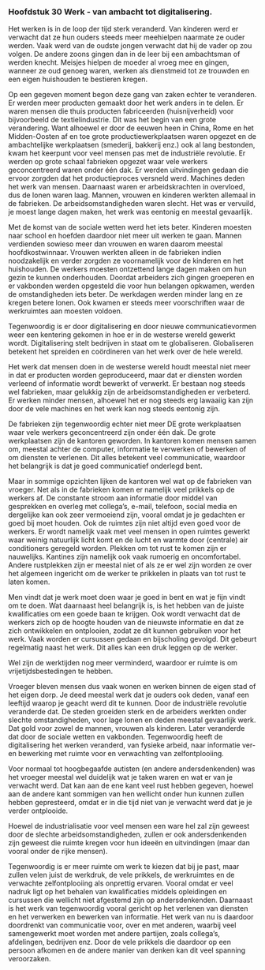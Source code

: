 ### <span id="calibre_link-48" class="calibre1"></span>Hoofdstuk 30 Werk <span class="calibre1">-</span> van ambacht tot digitalisering. <span id="calibre_link-202" class="calibre1"></span>

Het werken is in de loop der tijd sterk veranderd. Van kinderen werd er verwacht dat ze hun ouders steeds meer meehielpen naarmate ze ouder werden. Vaak werd van de oudste jongen verwacht dat hij de vader op zou volgen. De andere zoons gingen dan in de leer bij een ambachtsman of werden knecht. Meisjes hielpen de moeder al vroeg mee en gingen, wanneer ze oud genoeg waren, werken als dienstmeid tot ze trouwden en een eigen huishouden te bestieren kregen.

Op een gegeven moment begon deze gang van zaken echter te veranderen. Er werden meer producten gemaakt door het werk anders in te delen. Er waren mensen die thuis producten fabriceerden (huisnijverheid) voor bijvoorbeeld de textielindustrie. Dit was het begin van een grote verandering. Want alhoewel er door de eeuwen heen in China, Rome en het Midden-Oosten af en toe grote productiewerkplaatsen waren opgezet en de ambachtelijke werkplaatsen (smederij, bakkerij enz.) ook al lang bestonden, kwam het keerpunt voor veel mensen pas met de industriële revolutie. Er werden op grote schaal fabrieken opgezet waar vele werkers geconcentreerd waren onder <span class="s-t10">éé</span>n dak. Er werden uitvindingen gedaan die ervoor zorgden dat het productieproces versneld werd. Machines deden het werk van mensen. Daarnaast waren er arbeidskrachten in overvloed, dus de lonen waren laag. Mannen, vrouwen en kinderen werkten allemaal in de fabrieken. De arbeidsomstandigheden waren slecht. Het was er vervuild, je moest lange dagen maken, het werk was eentonig en meestal gevaarlijk.

Met de komst van de sociale wetten werd het iets beter. Kinderen moesten naar school en hoefden daardoor niet meer uit werken te gaan. Mannen verdienden sowieso meer dan vrouwen en waren daarom meestal hoofdkostwinnaar. Vrouwen werkten alleen in de fabrieken indien noodzakelijk en verder zorgden ze voornamelijk voor de kinderen en het huishouden. De werkers moesten ontzettend lange dagen maken om hun gezin te kunnen onderhouden. Doordat arbeiders zich gingen groeperen en er vakbonden werden opgesteld die voor hun belangen opkwamen, werden de omstandigheden iets beter. De werkdagen werden minder lang en ze kregen betere lonen. Ook kwamen er steeds meer voorschriften waar de werkruimtes aan moesten voldoen.

Tegenwoordig is er door digitalisering en door nieuwe communicatievormen weer een kentering gekomen in hoe er in de westerse wereld gewerkt wordt. Digitalisering stelt bedrijven in staat om te globaliseren. Globaliseren betekent het spreiden en coördineren van het werk over de hele wereld.

Het werk dat mensen doen in de westerse wereld houdt meestal niet meer in dat er producten worden geproduceerd, maar dat er diensten worden verleend of informatie wordt bewerkt of verwerkt. Er bestaan nog steeds wel fabrieken, maar gelukkig zijn de arbeidsomstandigheden er verbeterd. Er werken minder mensen, alhoewel het er nog steeds erg lawaaiig kan zijn door de vele machines en het werk kan nog steeds eentonig zijn.

De fabrieken zijn tegenwoordig echter niet meer DE grote werkplaatsen waar vele werkers geconcentreerd zijn onder <span class="s-t10">éé</span>n dak. De grote werkplaatsen zijn de kantoren geworden. In kantoren komen mensen samen om, meestal achter de computer, informatie te verwerken of bewerken of om diensten te verlenen. Dit alles betekent veel communicatie, waardoor het belangrijk is dat je goed communicatief onderlegd bent.

Maar in sommige opzichten lijken de kantoren wel wat op de fabrieken van vroeger. Net als in de fabrieken komen er namelijk veel prikkels op de werkers af. De constante stroom aan informatie door middel van gesprekken en overleg met collega’s, e-mail, telefoon, social media en dergelijke kan ook zeer vermoeiend zijn, vooral omdat je je gedachten er goed bij moet houden. Ook de ruimtes zijn niet altijd even goed voor de werkers. Er wordt namelijk vaak met veel mensen in open ruimtes gewerkt waar weinig natuurlijk licht komt en de lucht en warmte door (centrale) air conditioners geregeld worden. Plekken om tot rust te komen zijn er nauwelijks. Kantines zijn namelijk ook vaak rumoerig en oncomfortabel. Andere rustplekken zijn er meestal niet of als ze er wel zijn worden ze over het algemeen ingericht om de werker te prikkelen in plaats van tot rust te laten komen.

Men vindt dat je werk moet doen waar je goed in bent en wat je fijn vindt om te doen. Wat daarnaast heel belangrijk is, is het hebben van de juiste kwalificaties om een goede baan te krijgen. Ook wordt verwacht dat de werkers zich op de hoogte houden van de nieuwste informatie en dat ze zich ontwikkelen en ontplooien, zodat ze dit kunnen gebruiken voor het werk. Vaak worden er cursussen gedaan en bijscholing gevolgd. Dit gebeurt regelmatig naast het werk. Dit alles kan een druk leggen op de werker.

Wel zijn de werktijden nog meer verminderd, waardoor er ruimte is om vrijetijdsbestedingen te hebben.

Vroeger bleven mensen dus vaak wonen en werken binnen de eigen stad of het eigen dorp. Je deed meestal werk dat je ouders ook deden, vanaf een leeftijd waarop je geacht werd dit te kunnen. Door de industriële revolutie veranderde dat. De steden groeiden sterk en de arbeiders werkten onder slechte omstandigheden, voor lage lonen en deden meestal gevaarlijk werk. Dat gold voor zowel de mannen, vrouwen als kinderen. Later veranderde dat door de sociale wetten en vakbonden. Tegenwoordig heeft de digitalisering het werken veranderd, van fysieke arbeid, naar informatie ver- en bewerking met ruimte voor en verwachting van zelfontplooiing.

Voor normaal tot hoogbegaafde autisten (en andere andersdenkenden) was het vroeger meestal wel duidelijk wat je taken waren en wat er van je verwacht werd. Dat kan aan de ene kant veel rust hebben gegeven, hoewel aan de andere kant sommigen van hen wellicht onder hun kunnen zullen hebben gepresteerd, omdat er in die tijd niet van je verwacht werd dat je je verder ontplooide.

Hoewel de industrialisatie voor veel mensen een ware hel zal zijn geweest door de slechte arbeidsomstandigheden, zullen er ook andersdenkenden zijn geweest die ruimte kregen voor hun ideeën en uitvindingen (maar dan vooral onder de rijke mensen).

Tegenwoordig is er meer ruimte om werk te kiezen dat bij je past, maar zullen velen juist de werkdruk, de vele prikkels, de werkruimtes en de verwachte zelfontplooiing als onprettig ervaren. Vooral omdat er veel nadruk ligt op het behalen van kwalificaties middels opleidingen en cursussen die wellicht niet afgestemd zijn op andersdenkenden. Daarnaast is het werk van tegenwoordig vooral gericht op het verlenen van diensten en het verwerken en bewerken van informatie. Het werk van nu is daardoor doordrenkt van communicatie voor, over en met anderen, waarbij veel samengewerkt moet worden met andere partijen, zoals collega’s, afdelingen, bedrijven enz. Door de vele prikkels die daardoor op een persoon afkomen en de andere manier van denken kan dit veel spanning veroorzaken.

